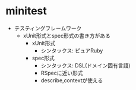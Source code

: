 # minitest
- テスティングフレームワーク
    - xUnit形式とspec形式の書き方がある
        - xUnit形式
            - シンタックス: ピュアRuby
        - spec形式
            - シンタックス: DSL(ドメイン固有言語)
            - RSpecに近い形式
            - describe,contextが使える
